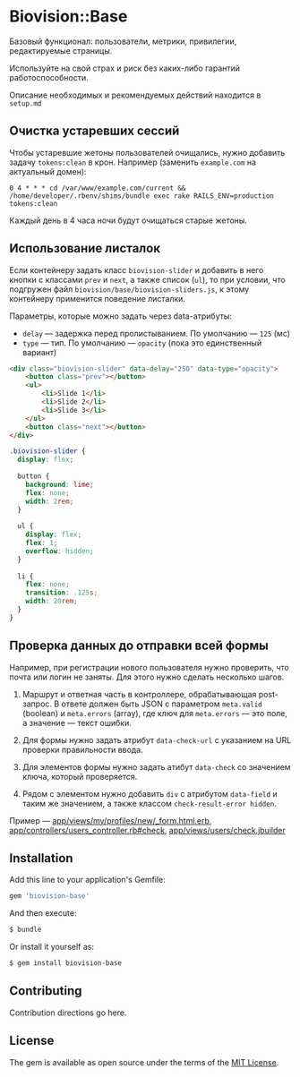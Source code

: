 Biovision::Base
===============

Базовый функционал: пользователи, метрики, привилегии, редактируемые страницы.

Используйте на свой страх и риск без каких-либо гарантий работоспособности.

Описание необходимых и рекомендуемых действий находится в `setup.md`

Очистка устаревших сессий
-------------------------

Чтобы устаревшие жетоны пользователей очищались, нужно добавить задачу 
`tokens:clean` в крон. Например (заменить `example.com` на актуальный домен):

```
0 4 * * * cd /var/www/example.com/current && /home/developer/.rbenv/shims/bundle exec rake RAILS_ENV=production tokens:clean
```

Каждый день в 4 часа ночи будут очищаться старые жетоны.

Использование листалок
----------------------

Если контейнеру задать класс `biovision-slider` и добавить в него кнопки
с классами `prev` и `next`, а также список (`ul`), то при условии, что подгружен
файл `biovision/base/biovision-sliders.js`, к этому контейнеру применится
поведение листалки.

Параметры, которые можно задать через data-атрибуты:

 * `delay` — задержка перед пролистыванием. По умолчанию — `125` (мс)
 * `type` — тип. По умолчанию — `opacity` (пока это единственный вариант)

```html
<div class="biovision-slider" data-delay="250" data-type="opacity">
    <button class="prev"></button>
    <ul>
        <li>Slide 1</li>
        <li>Slide 2</li>
        <li>Slide 3</li>
    </ul>
    <button class="next"></button>
</div>
```

```scss
.biovision-slider {
  display: flex;
    
  button {
    background: lime;
    flex: none;
    width: 2rem;
  }
    
  ul {
    display: flex;
    flex: 1;
    overflow: hidden;
  }
    
  li {
    flex: none;
    transition: .125s;
    width: 20rem;
  }
}
```

Проверка данных до отправки всей формы
--------------------------------------

Например, при регистрации нового пользователя нужно проверить, что почта или
логин не заняты. Для этого нужно сделать несколько шагов.

1. Маршрут и ответная часть в контроллере, обрабатывающая post-запрос.
   В ответе должен быть JSON с параметром `meta.valid` (boolean) и `meta.errors`
   (array), где ключ для `meta.errors` — это поле, а значение — текст ошибки.

2. Для формы нужно задать атрибут `data-check-url` с указанием на URL проверки
   правильности ввода.
   
3. Для элементов формы нужно задать атибут `data-check` со значением ключа,
   который проверяется.
   
4. Рядом с элементом нужно добавить `div` с атрибутом `data-field` и таким же
   значением, а также классом `check-result-error hidden`.
   
Пример — [app/views/my/profiles/new/_form.html.erb](https://github.com/Biovision/biovision-base/blob/master/app/views/my/profiles/new/_form.html.erb),
[app/controllers/users_controller.rb#check](https://github.com/Biovision/biovision-base/blob/master/app/controllers/users_controller.rb#L8),
[app/views/users/check.jbuilder](https://github.com/Biovision/biovision-base/blob/master/app/views/users/check.jbuilder)

## Installation
Add this line to your application's Gemfile:

```ruby
gem 'biovision-base'
```

And then execute:
```bash
$ bundle
```

Or install it yourself as:
```bash
$ gem install biovision-base
```

## Contributing
Contribution directions go here.

## License
The gem is available as open source under the terms of the [MIT License](http://opensource.org/licenses/MIT).
